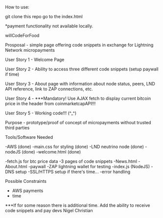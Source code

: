How to use:

git clone this repo
go to the index.html

*payment functionality not available locally. 


willCodeForFood

Prosposal - simple page offering code snippets in exchange for Lightning Network micropayments



User Story 1 - Welcome Page

User Story 2 - Ability to access three different code snippets (setup paywall if time)

User Story 3 - About page with information about node status, peers, LND API reference, link to ZAP connections, etc. 

User Story 4 - ***Mandatory! Use AJAX fetch to display current bitcoin price in the header from coinmarketcapAPI!!!

User Story 5 - Working code!!! (^_^)

Purpose - prototype/proof of concept of micropayments without trusted third parties

Tools/Software Needed

-AWS (done)
-main.css for styling (done)
-LND neutrino node (done)
-nodeJS (done)
-welcome.html (done)

-fetch.js for btc price data
-3 pages of code snippets
-News.html
-About.html
-paywall
-ZAP lightning wallet for testing
-index.js (NodeJS)
-DNS setup
-SSL/HTTPS setup if there's time...
-error handling

Possible Constraints
- AWS payments
- time

***If for some reason there is additional time. Add the ability to receive code snippets and pay devs
Nigel Christian